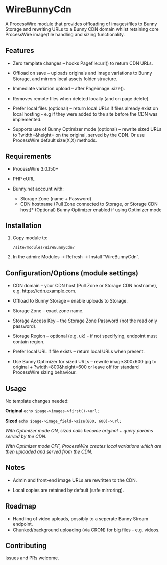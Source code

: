# WireBunnyCdn

A ProcessWire module that provides offloading of images/files to Bunny Storage and rewriting URLs to a Bunny CDN domain whilst retaining core ProcessWire image/file handling and sizing functionality.

## Features

* Zero template changes – hooks Pagefile::url() to return CDN URLs.

* Offload on save – uploads originals and image variations to Bunny Storage, and mirrors local assets folder structure.

* Immediate variation upload – after Pageimage::size().

* Removes remote files when deleted locally (and on page delete).

* Prefer local files (optional) – return local URLs if files already exist on local hosting - e.g if they were added to the site before the CDN was implemented.

* Supports use of Bunny Optimizer mode (optional) – rewrite sized URLs to ?width=&height= on the original, served by the CDN. Or use ProcessWire default size(X,X) methods.

## Requirements

* ProcessWire 3.0.150+

* PHP cURL

* Bunny.net account with:
    * Storage Zone (name + Password)
    * CDN hostname (Pull Zone connected to Storage, or Storage CDN host)* (Optional) Bunny Optimizer enabled if using Optimizer mode

## Installation

1) Copy module to:

    `/site/modules/WireBunnyCdn/`


2) In the admin: Modules → Refresh → Install “WireBunnyCdn”.

## Configuration/Options (module settings)

* CDN domain – your CDN host (Pull Zone or Storage CDN hostname), e.g. https://cdn.example.com.

* Offload to Bunny Storage – enable uploads to Storage.

* Storage Zone – exact zone name.

* Storage Access Key – the Storage Zone Password (not the read only password).

* Storage Region – optional (e.g. uk) - if not specifying, endpoint must contain region.

* Prefer local URL if file exists – return local URLs when present.

* Use Bunny Optimizer for sized URLs – rewrite image.800x600.jpg to original + ?width=800&height=600 or leave off for standard ProcessWire sizing behaviour.

## Usage

No template changes needed:

**Original**
`echo $page->images->first()->url;`

**Sized**
`echo $page->image_field->size(800, 600)->url;`

_With Optimizer mode ON, sized calls become original + query params served by the CDN._

_With Optimizer mode OFF, ProcessWire creates local variations which are then uploaded and served from the CDN._

## Notes

* Admin and front-end image URLs are rewritten to the CDN.

* Local copies are retained by default (safe mirroring).


## Roadmap

* Handling of video uploads, possibly to a seperate Bunny Stream endpoint.
* Chunked/background uploading (via CRON) for big files - e.g. videos.

## Contributing

Issues and PRs welcome.